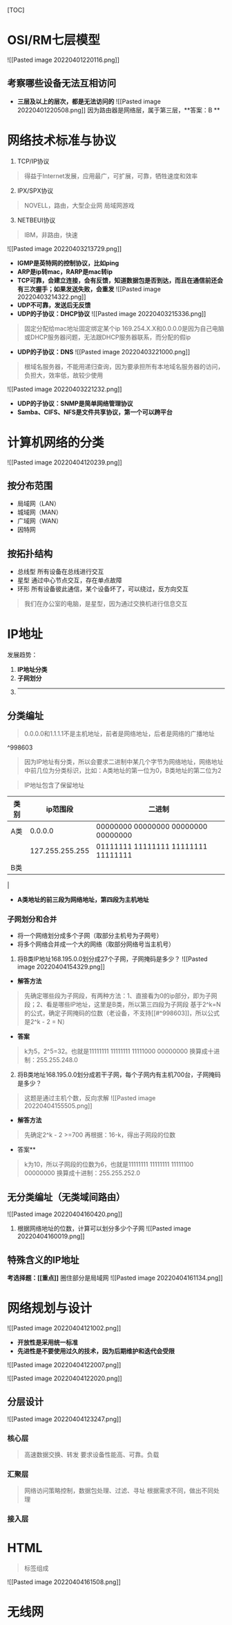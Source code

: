 [TOC]

# OSI/RM七层模型
![[Pasted image 20220401220116.png]]

## 考察哪些设备无法互相访问
* **三层及以上的层次，都是无法访问的**
![[Pasted image 20220401220508.png]]
因为路由器是网络层，属于第三层，**答案：B **

# 网络技术标准与协议
1. TCP/IP协议
> 得益于Internet发展，应用最广，可扩展，可靠，牺牲速度和效率

2. IPX/SPX协议
> NOVELL，路由，大型企业网
> 局域网游戏

3. NETBEUI协议
> IBM，非路由，快速
 

![[Pasted image 20220403213729.png]]

* **IGMP是英特网的控制协议，比如ping**
* **ARP是ip转mac，RARP是mac转ip**
* **TCP可靠，会建立连接，会有反馈，知道数据包是否到达，而且在通信前还会有三次握手；如果发送失败，会重发**
![[Pasted image 20220403214322.png]]
* **UDP不可靠，发送后无反馈**
* **UDP的子协议：DHCP协议**
![[Pasted image 20220403215336.png]]
> 固定分配给mac地址固定绑定某个ip
> 169.254.X.X和0.0.0.0是因为自己电脑或DHCP服务器问题，无法跟DHCP服务器联系，而分配的假ip

* **UDP的子协议：DNS**
![[Pasted image 20220403221000.png]]
> 根域名服务器，不能用递归查询，因为要承担所有本地域名服务器的访问，负担大，效率低，故较少使用

![[Pasted image 20220403221232.png]]

* **UDP的子协议：SNMP是简单网络管理协议**
* **Samba、CIFS、NFS是文件共享协议，第一个可以跨平台**

# 计算机网络的分类
![[Pasted image 20220404120239.png]]
## 按分布范围
* 局域网（LAN）
* 城域网（MAN）
* 广域网（WAN）
* 因特网

## 按拓扑结构
* 总线型
	所有设备在总线进行交互
* 星型
	通过中心节点交互，存在单点故障
* 环形
	所有设备彼此通信，某个设备坏了，可以绕过，反方向交互

> 我们在办公室的电脑，是星型，因为通过交换机进行信息交互

# IP地址
发展趋势：
1. **IP地址分类**
2. **子网划分**
3. ****

## 分类编址
> 0.0.0.0和1.1.1.1不是主机地址，前者是网络地址，后者是网络的广播地址

^998603

>  因为IP地址有分类，所以会要求二进制中某几个字节为网络地址，网络地址中前几位为分类标识，比如：A类地址的第一位为0，B类地址的第二位为2

> IP地址包含了保留地址

| 类别 | ip范围段        | 二进制                              |
| ---- | --------------- | ----------------------------------- |
| A类  | 0.0.0.0         | 00000000 00000000 00000000 00000000 |
|      | 127.255.255.255 | 01111111 11111111 11111111 11111111 |
| B类  |                 |                                     |
| 

* **A类地址的前三段为网络地址，第四段为主机地址**

### 子网划分和合并
* 将一个网络划分成多个子网（取部分主机号为子网号）
* 将多个网络合并成一个大的网络（取部分网络号当主机号）

1. 将B类IP地址168.195.0.0划分成27个子网，子网掩码是多少？
![[Pasted image 20220404154329.png]]
* **解答方法**
> 先确定哪些段为子网段，有两种方法：1、直接看为0的ip部分，即为子网段；2、看是哪些IP地址，这里是B类，所以第三四段为子网段
> 基于2^k=N的公式，确定子网掩码的位数（老设备，不支持[[#^998603]]，所以公式是2^k - 2 = N）

* **答案**
> k为5，2^5=32。也就是11111111 11111111 11111000 00000000
> 换算成十进制：255.255.248.0


2. 将B类地址168.195.0.0划分成若干子网，每个子网内有主机700台，子网掩码是多少？
> 这题是通过主机个数，反向求解
![[Pasted image 20220404155505.png]]
* **解答方法**
> 先确定2^k - 2 >=700
> 再根据：16-k，得出子网段的位数

* 答案**
> k为10，所以子网段的位数为6，也就是11111111 11111111 11111100 00000000
> 换算成十进制：255.255.252.0


## 无分类编址（无类域间路由）
![[Pasted image 20220404160420.png]]
1. 根据网络地址的位数，计算可以划分多少个子网
![[Pasted image 20220404160019.png]]


## 特殊含义的IP地址
**考选择题：[[重点]]**
圈住部分是局域网
![[Pasted image 20220404161134.png]]

# 网络规划与设计
![[Pasted image 20220404121002.png]]
* **开放性是采用统一标准**
* **先进性是不要使用过久的技术，因为后期维护和迭代会受限**

![[Pasted image 20220404122007.png]]

![[Pasted image 20220404122020.png]]

## 分层设计
![[Pasted image 20220404123247.png]]
### 核心层
> 高速数据交换、转发
> 要求设备性能高、可靠。负载

### 汇聚层
> 网络访问策略控制，数据包处理、过滤、寻址
> 根据需求不同，做出不同处理

### 接入层

# HTML
> 标签组成

![[Pasted image 20220404161508.png]]

# 无线网